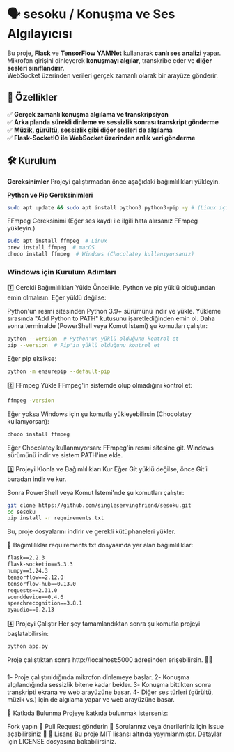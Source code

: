 # 🗣️ sesoku / Konuşma ve Ses Algılayıcısı

Bu proje, **Flask** ve **TensorFlow YAMNet** kullanarak **canlı ses analizi** yapar.  
Mikrofon girişini dinleyerek **konuşmayı algılar**, transkribe eder ve **diğer sesleri sınıflandırır**.  
WebSocket üzerinden verileri gerçek zamanlı olarak bir arayüze gönderir.

## 🚀 Özellikler
✅ **Gerçek zamanlı konuşma algılama ve transkripsiyon**  
✅ **Arka planda sürekli dinleme ve sessizlik sonrası transkript gönderme**  
✅ **Müzik, gürültü, sessizlik gibi diğer sesleri de algılama**  
✅ **Flask-SocketIO ile WebSocket üzerinden anlık veri gönderme**  


## 🛠️ Kurulum

**Gereksinimler**
Projeyi çalıştırmadan önce aşağıdaki bağımlılıkları yükleyin.

**Python ve Pip Gereksinimleri**
```bash
sudo apt update && sudo apt install python3 python3-pip -y # (Linux için)
```
FFmpeg Gereksinimi
(Eğer ses kaydı ile ilgili hata alırsanız FFmpeg yükleyin.)
```bash
sudo apt install ffmpeg  # Linux
brew install ffmpeg  # macOS
choco install ffmpeg  # Windows (Chocolatey kullanıyorsanız)
```
### Windows için Kurulum Adımları
1️⃣ Gerekli Bağımlılıkları Yükle
Öncelikle, Python ve pip yüklü olduğundan emin olmalısın. Eğer yüklü değilse:

Python'un resmi sitesinden Python 3.9+ sürümünü indir ve yükle.
Yükleme sırasında "Add Python to PATH" kutusunu işaretlediğinden emin ol.
Daha sonra terminalde (PowerShell veya Komut İstemi) şu komutları çalıştır:
```bash
python --version  # Python'un yüklü olduğunu kontrol et
pip --version  # Pip'in yüklü olduğunu kontrol et
```
Eğer pip eksikse:
```bash
python -m ensurepip --default-pip
```
2️⃣ FFmpeg Yükle
FFmpeg'in sistemde olup olmadığını kontrol et:
```bash
ffmpeg -version
```
Eğer yoksa Windows için şu komutla yükleyebilirsin (Chocolatey kullanıyorsan):
```bash
choco install ffmpeg
```
Eğer Chocolatey kullanmıyorsan:
FFmpeg'in resmi sitesine git.
Windows sürümünü indir ve sistem PATH'ine ekle.


3️⃣ Projeyi Klonla ve Bağımlılıkları Kur
Eğer Git yüklü değilse, önce Git’i buradan indir ve kur.

Sonra PowerShell veya Komut İstemi'nde şu komutları çalıştır:
```bash
git clone https://github.com/singleservingfriend/sesoku.git
cd sesoku
pip install -r requirements.txt
```
Bu, proje dosyalarını indirir ve gerekli kütüphaneleri yükler.

📝 Bağımlılıklar
requirements.txt dosyasında yer alan bağımlılıklar:
```txt
flask==2.2.3
flask-socketio==5.3.3
numpy==1.24.3
tensorflow==2.12.0
tensorflow-hub==0.13.0
requests==2.31.0
sounddevice==0.4.6
speechrecognition==3.8.1
pyaudio==0.2.13
```

4️⃣ Projeyi Çalıştır
Her şey tamamlandıktan sonra şu komutla projeyi başlatabilirsin:

```bash
python app.py
```
Proje çalıştıktan sonra http://localhost:5000 adresinden erişebilirsin. 🎯🔥

###

1️- Proje çalıştırıldığında mikrofon dinlemeye başlar.
2️- Konuşma algılandığında sessizlik bitene kadar bekler.
3️- Konuşma bittikten sonra transkripti ekrana ve web arayüzüne basar.
4️- Diğer ses türleri (gürültü, müzik vs.) için de algılama yapar ve web arayüzüne basar.

🤝 Katkıda Bulunma
Projeye katkıda bulunmak isterseniz:

Fork yapın 🍴
Pull Request gönderin 📌
Sorularınız veya önerileriniz için Issue açabilirsiniz 📝
📜 Lisans
Bu proje MIT lisansı altında yayımlanmıştır.
Detaylar için LICENSE dosyasına bakabilirsiniz.

